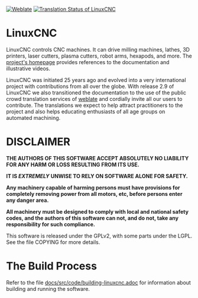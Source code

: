 [![Weblate](https://img.shields.io/badge/website-weblate.org-blue.svg)](https://weblate.org/) [![Translation Status of LinuxCNC](https://hosted.weblate.org/widgets/linuxcnc/-/svg-badge.svg)](https://hosted.weblate.org/engage/linuxcnc/)

# LinuxCNC

LinuxCNC controls CNC machines.
It can drive milling machines, lathes, 3D printers, laser cutters,
plasma cutters, robot arms, hexapods, and more.
The [project's homepage](https://linuxcnc.org/) provides references to
the documentation and illustrative videos.

LinuxCNC was initiated 25 years ago and evolved into a very international
project with contributions from all over the globe.
With release 2.9 of LinuxCNC we also transitioned the
documentation to the use of the public crowd translation services of
[weblate](https://hosted.weblate.org/projects/linuxcnc/) and cordially
invite all our users to contribute.
The translations we expect to help attract practitioners to the project
and also helps educating enthusiasts of all age groups on automated
machining.

# DISCLAIMER

**THE AUTHORS OF THIS SOFTWARE ACCEPT ABSOLUTELY NO LIABILITY FOR ANY
HARM OR LOSS RESULTING FROM ITS USE.**

**IT IS _EXTREMELY_ UNWISE TO RELY ON SOFTWARE ALONE FOR SAFETY.**

**Any machinery capable of harming persons must have provisions for
completely removing power from all motors, etc, before persons enter
any danger area.**

**All machinery must be designed to comply with local and national
safety codes, and the authors of this software can not, and do not,
take any responsibility for such compliance.**


This software is released under the GPLv2, with some parts under the LGPL.
See the file COPYING for more details.


# The Build Process

Refer to the file [docs/src/code/building-linuxcnc.adoc](https://github.com/LinuxCNC/linuxcnc/blob/master/docs/src/code/building-linuxcnc.adoc)
for information about building and running the software.

